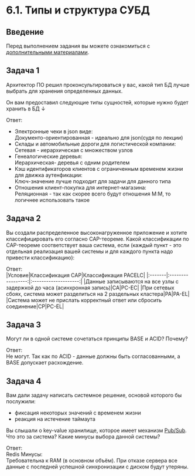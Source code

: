 # 6.1. Типы и структура СУБД

## Введение

Перед выполнением задания вы можете ознакомиться с 
[дополнительными материалами](https://github.com/netology-code/virt-homeworks/tree/master/additional/README.md).

## Задача 1

Архитектор ПО решил проконсультироваться у вас, какой тип БД 
лучше выбрать для хранения определенных данных.

Он вам предоставил следующие типы сущностей, которые нужно будет хранить в БД ↓

Ответ:  
- Электронные чеки в json виде:  
Документо-ориентированная - идеально для json(судя по лекции)
- Склады и автомобильные дороги для логистической компании:  
Сетевая - иерархическая с множеством узлов
- Генеалогические деревья:  
Иерархическая- деревья с одним родителем
- Кэш идентификаторов клиентов с ограниченным временем жизни для движка аутенфикации:  
Ключ-значение лучше подходит для задачи для данного типа
- Отношения клиент-покупка для интернет-магазина:  
Реляционная - так как скорее всего будут отношения М:М, то логичнее использовать такое

## Задача 2

Вы создали распределенное высоконагруженное приложение и хотите классифицировать его согласно 
CAP-теореме. Какой классификации по CAP-теореме соответствует ваша система, если 
(каждый пункт - это отдельная реализация вашей системы и для каждого пункта надо привести классификацию):

Ответ:  
|Условие|Классификация CAP|Классификация PACELC|
|:-------|:-----------------:|:--------------------:|
|Данные записываются на все узлы с задержкой до часа (асинхронная запись)|CA|PC-EC|
|При сетевых сбоях, система может разделиться на 2 раздельных кластера|PA|PA-EL|
|Система может не прислать корректный ответ или сбросить соединение|CP|PC-EL|

## Задача 3

Могут ли в одной системе сочетаться принципы BASE и ACID? Почему?

Ответ:  
Не могут. Так как по ACID - данные должны быть согласованными, а BASE допускает расхождение.

## Задача 4

Вам дали задачу написать системное решение, основой которого бы послужили:

- фиксация некоторых значений с временем жизни
- реакция на истечение таймаута

Вы слышали о key-value хранилище, которое имеет механизм [Pub/Sub](https://habr.com/ru/post/278237/). 
Что это за система? Какие минусы выбора данной системы?

Ответ:  
Redis
Минусы:  
Требовательна к RAM (в основном объём). При отказе сервера все данные с последней успешной синхронизации с диском будут утеряны.
